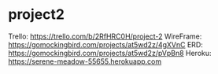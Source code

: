 # project2
Trello: https://trello.com/b/2RfHRC0H/project-2
WireFrame: https://gomockingbird.com/projects/at5wd2z/4gXVnC
ERD: https://gomockingbird.com/projects/at5wd2z/pVpBn8
Heroku: https://serene-meadow-55655.herokuapp.com